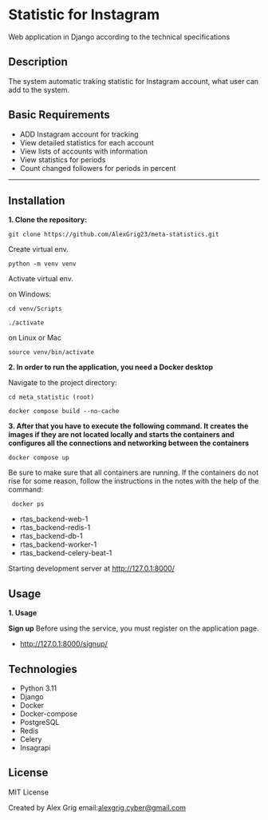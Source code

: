 
# Statistic for Instagram
Web application in Django according to the technical specifications

## Description
The system automatic traking statistic for Instagram account, 
what user can add to the system.

## Basic Requirements
  - ADD Instagram account for tracking
  - View detailed statistics for each account
  - View lists of accounts with information
  - View statistics for periods
  - Count changed followers for periods in percent


---
## Installation
**1. Clone the repository:**

   ```shell
   git clone https://github.com/AlexGrig23/meta-statistics.git
   ```

  Create virtual env.

   ```shell
   python -m venv venv
   ```
  
   Activate virtual env.
   
   on Windows: 
   ```shell
   cd venv/Scripts
   ```
   ```shell
   ./activate
   ```
  on Linux or Mac
   ```shell
   source venv/bin/activate
   ```

**2. In order to run the application, you need a Docker desktop**

Navigate to the project directory:
   ```shell
   cd meta_statistic (root)
   ```

   ```shell
   docker compose build --no-cache
   ```
   
**3. After that you have to execute the following command. 
   It creates the images if they are not located locally and starts the containers and configures 
   all the connections and networking between the containers**


   ```shell
   docker compose up
   ```
Be sure to make sure that all containers are running. 
If the containers do not rise for some reason, follow the instructions in the notes
with the help of the command: 
   ```shell
    docker ps
  ```
    
   - rtas_backend-web-1
   - rtas_backend-redis-1
   - rtas_backend-db-1
   - rtas_backend-worker-1
   - rtas_backend-celery-beat-1

Starting development server at  http://127.0.1:8000/
  
	
## Usage

**1. Usage**

 **Sign up**
   Before using the service, you must register on the application page.
 - http://127.0.1:8000/signup/



## Technologies
 - Python 3.11
 - Django 
 - Docker 
 - Docker-compose
 - PostgreSQL
 - Redis
 - Celery
 - Insagrapi


## License
MIT License

Created by Alex Grig
email:alexgrig.cyber@gmail.com

